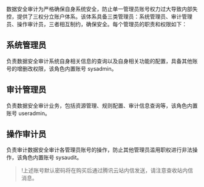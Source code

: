 
数据安全审计为严格确保自身系统安全，防止单一管理员账号权力过大导致内部失控，提供了三权分立账户体系。该体系具备三类管理员：系统管理员、审计管理员、操作审计员，三者相互制约，确保安全。每个管理员的职责和权限如下：

## 系统管理员
负责数据安全审计系统自身相关信息的查询以及自身相关功能的配置，具备其他账号的增删改权限，该角色内置账号 sysadmin。

## 审计管理员
负责数据安全审计业务，包括资源管理、规则配置、审计信息查询等，该角色内置账号 useradmin。

## 操作审计员
负责审计数据安全审计各管理员账号的操作，防止其他管理员滥用职权进行非法操作，该角色内置账号 sysaudit。
>!上述账号默认密码将在购买后通过腾讯云站内信发送，请注意查收站内信消息。
